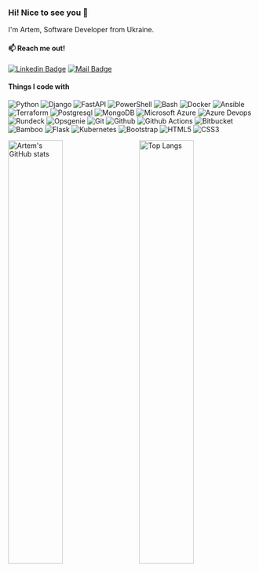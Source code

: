 ### Hi! Nice to see you 👋

I'm Artem, Software Developer from Ukraine.

#### :mailbox: Reach me out!

[![Linkedin Badge](https://img.shields.io/badge/-Artem_Vdovyk-0e76a8?style=flat&labelColor=0e76a8&logo=linkedin&logoColor=white)](https://www.linkedin.com/in/artem-vdovyk/) 
[![Mail Badge](https://img.shields.io/badge/-Artem_Vdovyk-c0392b?style=flat&labelColor=c0392b&logo=gmail&logoColor=white)](mailto:artem.vdovyk@gmail.com)

#### Things I code with
<p>
  <img alt="Python" src="https://img.shields.io/badge/-Python-3776AB?style=flat-square&logo=python&logoColor=white"/>
  <img alt="Django" src="https://img.shields.io/badge/-Django-092E20?style=flat-square&logo=django&logoColor=white"/>
  <img alt="FastAPI" src="https://img.shields.io/badge/-FastAPI-009688?style=flat-square&logo=fastapi&logoColor=white"/>
  <img alt="PowerShell" src="https://img.shields.io/badge/-PowerShell-5391FE?style=flat-square&logo=powershell&logoColor=white"/>
  <img alt="Bash" src="https://img.shields.io/badge/-Bash-4EAA25?style=flat-square&logo=gnubash&logoColor=white"/>
  <img alt="Docker" src="https://img.shields.io/badge/-Docker-2496ED?style=flat-square&logo=docker&logoColor=white"/>
  <img alt="Ansible" src="https://img.shields.io/badge/-Ansible-EE0000?style=flat-square&logo=ansible&logoColor=white"/>
  <img alt="Terraform" src="https://img.shields.io/badge/-Terraform-844FBA?style=flat-square&logo=terraform&logoColor=white"/>
  <img alt="Postgresql" src="https://img.shields.io/badge/-Postgresql-4169E1?style=flat-square&logo=postgresql&logoColor=white"/>
  <img alt="MongoDB" src="https://img.shields.io/badge/-MongoDB-47A248?style=flat-square&logo=mongodb&logoColor=white"/>
  <img alt="Microsoft Azure" src="https://img.shields.io/badge/-Microsoft_Azure-0078D4?style=flat-square&logo=microsoftazure&logoColor=white"/>
  <img alt="Azure Devops" src="https://img.shields.io/badge/-Azure_Devops-0078D7?style=flat-square&logo=azuredevops&logoColor=white"/>
  <img alt="Rundeck" src="https://img.shields.io/badge/-Rundeck-F73F39?style=flat-square&logo=rundeck&logoColor=white"/>
  <img alt="Opsgenie" src="https://img.shields.io/badge/-Opsgenie-172B4D?style=flat-square&logo=opsgenie&logoColor=white"/>
  <img alt="Git" src="https://img.shields.io/badge/-Git-F05032?style=flat-square&logo=git&logoColor=white"/>
  <img alt="Github" src="https://img.shields.io/badge/-Github-181717?style=flat-square&logo=github&logoColor=white"/>
  <img alt="Github Actions" src="https://img.shields.io/badge/-Github_Actions-2088FF?style=flat-square&logo=github-actions&logoColor=white"/>
  <img alt="Bitbucket" src="https://img.shields.io/badge/-Bitbucket-0052CC?style=flat-square&logo=bitbucket&logoColor=white"/>
  <img alt="Bamboo" src="https://img.shields.io/badge/-Bamboo-0052CC?style=flat-square&logo=bamboo&logoColor=white"/>
  <img alt="Flask" src="https://img.shields.io/badge/-Flask-000000?style=flat-square&logo=flask&logoColor=white"/>
  <img alt="Kubernetes" src="https://img.shields.io/badge/-Kubernetes-326CE5?style=flat-square&logo=kubernetes&logoColor=white"/>
  <img alt="Bootstrap" src="https://img.shields.io/badge/-Bootstrap-7952B3?style=flat-square&logo=bootstrap&logoColor=white"/>
  <img alt="HTML5" src="https://img.shields.io/badge/-HTML5-E34F26?style=flat-square&logo=html5&logoColor=white"/>
  <img alt="CSS3" src="https://img.shields.io/badge/-CSS3-1572B6?style=flat-square&logo=css3&logoColor=white"/>
</p>

<img align="left" width="47%" alt="Artem's GitHub stats" src="https://github-readme-stats.vercel.app/api?username=ArtemVdovyk&show_icons=true&theme=transparent">
<img align="right" width="47%" alt="Top Langs" src="https://github-readme-stats.vercel.app/api/top-langs/?username=ArtemVdovyk&layout=compact">
